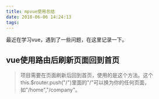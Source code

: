 ```yaml
---
title: mpvue使用总结
date: 2018-06-06 14:24:13
tags:
---
```

最近在学习vue，遇到了一些问题，在这里记录一下。
## vue使用路由后刷新页面回到首页
>项目需要在页面刷新后回到首页，使用的是这个方法。这个this.$router.push("/")里面的"/"可以换为你的任何页面，如"/home","/company"。